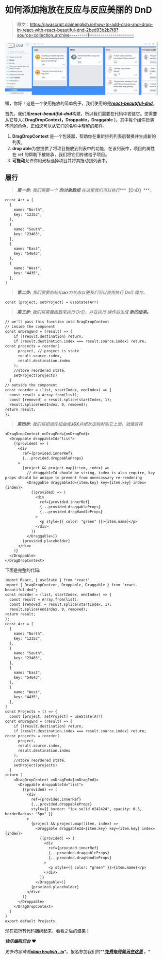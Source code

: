 # 如何添加拖放在反应与反应美丽的 DnD

> 原文：<https://javascript.plainenglish.io/how-to-add-drag-and-drop-in-react-with-react-beautiful-dnd-2bed93b2b7f8?source=collection_archive---------1----------------------->

![](img/f10e91a34e1dc76c5b824159a9c44576.png)

嘿，你好！这是一个使用拖放的简单例子，我们使用的是[***react-beautiful-dnd***](https://www.npmjs.com/package/react-beautiful-dnd)。

首先，我们用***react-beautiful-dnd***构建，所以我们需要在代码中安装它。您需要从它导入{ **DragDropContext，Droppable，Draggable** }，其中每个组件扮演不同的角色，正如您可以从它们的名称中理解的那样。

1.  **DragDropContext** 是一个包装器，帮助你在重新排列列表后替换并生成新的列表。
2.  **drop able**为您提供了将项目拖放到列表中的功能，在该列表中，项目的属性在 ref 的帮助下被继承，我们将它们传递给子项目。
3.  **可拖动**允许你用光标选择项目并将其拖动到列表中。

## 履行

> ***第一步:***
> *我们需要一个* ***的对象数组*** *在这里我们可以执行****【DnD】****。*

```
const Arr = [
  {
    name: "North",
    key: "12353",
  },
  {
    name: "South",
    key: "23463",
  },
  {
    name: "East",
    key: "54643",
  },
  {
    name: "West",
    key: "4435",
  },
]
```

> ***第二步:*** *我们需要初始化****arr****为状态以便我们可以使用执行 DnD 操作。*

```
const [project, setProject] = useState(Arr)
```

> ***第三步:***
> *我们将需要函数来执行 DnD，并在执行* *操作后生成* ***新的结果。***

```
// we'll pass this function into DragDropContext
// inside the component
const onDragEnd = (result) => {
    if (!result.destination) return;
    if (result.destination.index === result.source.index) return;
const projects = reorder(
      project, // project is state 
      result.source.index,
      result.destination.index
    );
    //store reordered state.
    setProject(projects)
  }
// outside the component 
const reorder = (list, startIndex, endIndex) => {
  const result = Array.from(list);
  const [removed] = result.splice(startIndex, 1);
  result.splice(endIndex, 0, removed);
return result;
};
```

> ***第四步:*** *我们将把组件扭曲成****JSX****并把状态映射到它上面，就像这样*

```
<DragDropContext onDragEnd={onDragEnd}>
  <Droppable droppableId="list">
    {(provided) => (
      <div
        ref={provided.innerRef}
        {...provided.droppableProps}
      >
        {project && project.map((item, index) =>
          // draggableId should be string, index is also require, key props should be unique to prevent from unnecassary re-rendering  
          <Draggable draggableId={item.key} key={item.key} index={index}>
            {(provided) => (
              <div
                ref={provided.innerRef}
                {...provided.draggableProps}
                {...provided.dragHandleProps}
              >
                <p style={{ color: "green" }}>{item.name}</p>
              </div>
            )}
          </Draggable>)}
        {provided.placeholder}
      </div>
    )}
  </Droppable>
</DragDropContext>
```

下面是完整的代码:

```
import React, { useState } from 'react'
import { DragDropContext, Droppable, Draggable } from "react-beautiful-dnd";
const reorder = (list, startIndex, endIndex) => {
  const result = Array.from(list);
  const [removed] = result.splice(startIndex, 1);
  result.splice(endIndex, 0, removed);
return result;
};
const Arr = [
  {
    name: "North",
    key: "12353",
  },
  {
    name: "South",
    key: "23463",
  },
  {
    name: "East",
    key: "54643",
  },
  {
    name: "West",
    key: "4435",
  },
]
const Projects = () => {
  const [project, setProject] = useState(Arr)
const onDragEnd = (result) => {
    if (!result.destination) return;
    if (result.destination.index === result.source.index) return;
const projects = reorder(
      project,
      result.source.index,
      result.destination.index
    );
    //store reordered state.
    setProject(projects)
  }
return (
    <DragDropContext onDragEnd={onDragEnd}>
      <Droppable droppableId="list">
        {(provided) => (
          <div
            ref={provided.innerRef}
            {...provided.droppableProps}
            style={{ border: "1px solid #242424", opacity: 0.5, borderRadius: "5px" }}
          >
            {project && project.map((item, index) =>
              <Draggable draggableId={item.key} key={item.key} index={index}>
                {(provided) => (
                  <div
                    ref={provided.innerRef}
                    {...provided.draggableProps}
                    {...provided.dragHandleProps}
                  >
                    <p style={{ color: "green" }}>{item.name}</p>
                  </div>
                )}
              </Draggable>)}
            {provided.placeholder}
          </div>
        )}
      </Droppable>
    </DragDropContext>
  )
}
export default Projects
```

现在把所有代码捆绑起来，看看之后的结果！

***快乐编码兄台*** ❤

*更多内容请看*[***plain English . io***](http://plainenglish.io/)*。报名参加我们的**[***免费每周简讯在这里***](http://newsletter.plainenglish.io/) *。**